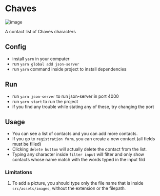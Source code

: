 # Chaves
![image](https://user-images.githubusercontent.com/46085503/116792448-fd837800-aa96-11eb-8195-a4f01c855908.png)

A contact list of Chaves characters

## Config
  - install `yarn` in your computer
  - run `yarn global add json-server`
  - run `yarn` command inside project to install dependencies

## Run
  - run `yarn json-server` to run json-server in port 4000
  - run `yarn start` to run the project
  - if you find any trouble while stating any of these, try changing the port

## Usage
  - You can see a list of contacts and you can add more contacts.
  - If you go to `registration form`, you can create a new contact (all fields must be filled)
  - Clicking `delete button` will actually delete the contact from the list.
  - Typing any character inside `filter input` will filter and only show contacts whose name match with the words typed in the input fild

### Limitations
  1. To add a picture, you should type only the file name that is inside `src/assets/images`, without the extension or the filepath.
